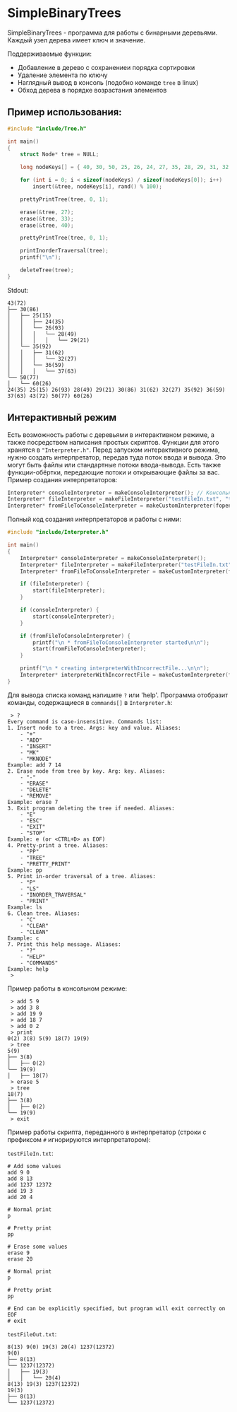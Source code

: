 # SimpleBinaryTrees

SimpleBinaryTrees - программа для работы с бинарными деревьями. Каждый узел дерева имеет ключ и значение.

Поддерживаемые функции:
* Добавление в дерево с сохранениеи порядка сортировки
* Удаление элемента по ключу
* Наглядный вывод в консоль (подобно команде `tree` в linux)
* Обход дерева в порядке возрастания элементов

## Пример использования:
```c
#include "include/Tree.h"

int main()
{
    struct Node* tree = NULL;

    long nodeKeys[] = { 40, 30, 50, 25, 26, 24, 27, 35, 28, 29, 31, 32, 33, 36, 37, 60, 60, 60, 43 };

    for (int i = 0; i < sizeof(nodeKeys) / sizeof(nodeKeys[0]); i++)
        insert(&tree, nodeKeys[i], rand() % 100);

    prettyPrintTree(tree, 0, 1);

    erase(&tree, 27);
    erase(&tree, 33);
    erase(&tree, 40);

    prettyPrintTree(tree, 0, 1);

    printInorderTraversal(tree);
    printf("\n");

    deleteTree(tree);
}
```
Stdout:
```
43(72)
├── 30(86)
│   ├── 25(15)
│   │   ├── 24(35)
│   │   └── 26(93)
│   │   │   └── 28(49)
│   │   │   │   └── 29(21)
│   └── 35(92)
│   │   ├── 31(62)
│   │   │   └── 32(27)
│   │   └── 36(59)
│   │   │   └── 37(63)
└── 50(77)
│   └── 60(26)
24(35) 25(15) 26(93) 28(49) 29(21) 30(86) 31(62) 32(27) 35(92) 36(59) 37(63) 43(72) 50(77) 60(26)
```
## Интерактивный режим
Есть возможность работы с деревьями в интерактивном режиме, а также посредством написания простых скриптов. Функции для этого хранятся в `"Interpreter.h"`. Перед запуском интерактивного режима, нужно создать интерпретатор, передав туда поток ввода и вывода. Это могут быть файлы или стандартные потоки ввода-вывода. Есть также функции-обёртки, передающие потоки и открывающие файлы за вас. Пример создания интерпретаторов:
```cpp
Interpreter* consoleInterpreter = makeConsoleInterpreter(); // Консольный
Interpreter* fileInterpreter = makeFileInterpreter("testFileIn.txt", "testFileOut.txt"); // Файловый
Interpreter* fromFileToConsoleInterpreter = makeCustomInterpreter(fopen("testFileIn.txt", "r"), stdout); // Гибридный
```
Полный код создания интерпретаторов и работы с ними:
```cpp
#include "include/Interpreter.h"

int main()
{
    Interpreter* consoleInterpreter = makeConsoleInterpreter();
    Interpreter* fileInterpreter = makeFileInterpreter("testFileIn.txt", "testFileOut.txt");
    Interpreter* fromFileToConsoleInterpreter = makeCustomInterpreter(fopen("testFileIn.txt", "r"), stdout);

    if (fileInterpreter) {
        start(fileInterpreter);
    }

    if (consoleInterpreter) {
        start(consoleInterpreter);
    }

    if (fromFileToConsoleInterpreter) {
        printf("\n * fromFileToConsoleInterpreter started\n\n");
        start(fromFileToConsoleInterpreter);
    }

    printf("\n * creating interpreterWithIncorrectFile...\n\n");
    Interpreter* interpreterWithIncorrectFile = makeCustomInterpreter(fopen("fileDoesNotExist.error", "r"), stdout);
}
```
Для вывода списка команд напишите `?` или 'help'. Программа отобразит команды, содержащиеся в `commands[]` в `Interpreter.h`:
```
 > ?
Every command is case-insensitive. Commands list:
1. Insert node to a tree. Args: key and value. Aliases:
	- "+"
	- "ADD"
	- "INSERT"
	- "MK"
	- "MKNODE"
Example: add 7 14
2. Erase node from tree by key. Arg: key. Aliases:
	- "-"
	- "ERASE"
	- "DELETE"
	- "REMOVE"
Example: erase 7
3. Exit program deleting the tree if needed. Aliases:
	- "E"
	- "ESC"
	- "EXIT"
	- "STOP"
Example: e (or <CTRL+D> as EOF)
4. Pretty-print a tree. Aliases:
	- "PP"
	- "TREE"
	- "PRETTY_PRINT"
Example: pp
5. Print in-order traversal of a tree. Aliases:
	- "P"
	- "LS"
	- "INORDER_TRAVERSAL"
	- "PRINT"
Example: ls
6. Clean tree. Aliases:
	- "C"
	- "CLEAR"
	- "CLEAN"
Example: c
7. Print this help message. Aliases:
	- "?"
	- "HELP"
	- "COMMANDS"
Example: help
 >
```

Пример работы в консольном режиме:
```
 > add 5 9
 > add 3 8
 > add 19 9
 > add 18 7
 > add 0 2
 > print
0(2) 3(8) 5(9) 18(7) 19(9)
 > tree
5(9)
├── 3(8)
│   ├── 0(2)
└── 19(9)
│   ├── 18(7)
 > erase 5
 > tree
18(7)
├── 3(8)
│   ├── 0(2)
└── 19(9)
 > exit
```
Пример работы скрипта, переданного в интерпретатор (строки с префиксом `#` игнорируются интерпретатором):

`testFileIn.txt`:
```
# Add some values
add 9 0
add 8 13
add 1237 12372
add 19 3
add 20 4

# Normal print
p

# Pretty print
pp

# Erase some values
erase 9
erase 20

# Normal print
p

# Pretty print
pp

# End can be explicitly specified, but program will exit correctly on EOF
# exit

```
`testFileOut.txt`:
```
8(13) 9(0) 19(3) 20(4) 1237(12372) 
9(0)
├── 8(13)
└── 1237(12372)
│   ├── 19(3)
│   │   └── 20(4)
8(13) 19(3) 1237(12372) 
19(3)
├── 8(13)
└── 1237(12372)
```
